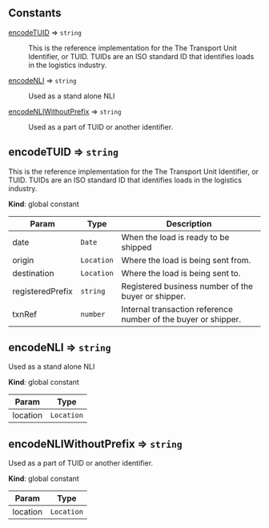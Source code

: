 ## Constants

<dl>
<dt><a href="#encodeTUID">encodeTUID</a> ⇒ <code>string</code></dt>
<dd><p>This is the reference implementation for the The Transport Unit Identifier,
or TUID. TUIDs are an ISO standard ID that identifies loads in the
logistics industry.</p>
</dd>
<dt><a href="#encodeNLI">encodeNLI</a> ⇒ <code>string</code></dt>
<dd><p>Used as a stand alone NLI</p>
</dd>
<dt><a href="#encodeNLIWithoutPrefix">encodeNLIWithoutPrefix</a> ⇒ <code>string</code></dt>
<dd><p>Used as a part of TUID or another identifier.</p>
</dd>
</dl>

<a name="encodeTUID"></a>

## encodeTUID ⇒ <code>string</code>
This is the reference implementation for the The Transport Unit Identifier,
or TUID. TUIDs are an ISO standard ID that identifies loads in the
logistics industry.

**Kind**: global constant  

| Param | Type | Description |
| --- | --- | --- |
| date | <code>Date</code> | When the load is ready to be shipped |
| origin | <code>Location</code> | Where the load is being sent from. |
| destination | <code>Location</code> | Where the load is being sent to. |
| registeredPrefix | <code>string</code> | Registered business number of the buyer or shipper. |
| txnRef | <code>number</code> | Internal transaction reference number of the buyer or shipper. |

<a name="encodeNLI"></a>

## encodeNLI ⇒ <code>string</code>
Used as a stand alone NLI

**Kind**: global constant  

| Param | Type |
| --- | --- |
| location | <code>Location</code> | 

<a name="encodeNLIWithoutPrefix"></a>

## encodeNLIWithoutPrefix ⇒ <code>string</code>
Used as a part of TUID or another identifier.

**Kind**: global constant  

| Param | Type |
| --- | --- |
| location | <code>Location</code> | 

